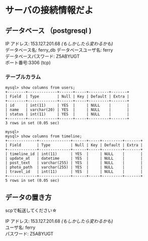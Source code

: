 # サーバの接続情報だよ

## データベース （postgresql )
IP アドレス: 153.127.201.68  *(もしかしたら変わるかも)*  
データベース名: ferry_db
データベースユーザ名: ferry  
データベースパスワード: Z5ABYUGT  
ポート番号:3306 (tcp)  

### テーブルカラム

```
mysql> show columns from users;
+--------+-------------+------+-----+---------+-------+
| Field  | Type        | Null | Key | Default | Extra |
+--------+-------------+------+-----+---------+-------+
| id     | int(11)     | YES  |     | NULL    |       |
| name   | varchar(20) | YES  |     | NULL    |       |
| status | int(11)     | YES  |     | NULL    |       |
+--------+-------------+------+-----+---------+-------+
3 rows in set (0.05 sec)

mysql> 
mysql> show columns from timeline;
+-------------+--------------+------+-----+---------+-------+
| Field       | Type         | Null | Key | Default | Extra |
+-------------+--------------+------+-----+---------+-------+
| timeline_id | int(11)      | YES  |     | NULL    |       |
| update_at   | datetime     | YES  |     | NULL    |       |
| post_text   | varchar(255) | YES  |     | NULL    |       |
| photo_path  | varchar(255) | YES  |     | NULL    |       |
| travel_id   | int(11)      | YES  |     | NULL    |       |
+-------------+--------------+------+-----+---------+-------+
5 rows in set (0.05 sec)
```

## データの置き方
scpで転送してください☆  

IP アドレス: 153.127.201.68  *(もしかしたら変わるかも)*  
ユーザ名: ferry  
パスワード: Z5ABYUGT  
